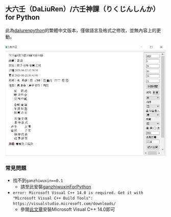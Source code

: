 ## 大六壬（DaLiuRen）/六壬神課（りくじんしんか） for Python

此為[dalurenpython](https://github.com/wlhyl/dalurenpython)的繁體中文版本，僅做語言及格式之修改，並無內容上的更動。

![image-20200628102135350](README.assets/image-20200628102135350.png)

### 常見問題

- 找不到`ganzhiwuxin==0.1`
  - 請至此安裝[ganzhiwuxinForPython](https://github.com/wlhyl/ganzhiwuxinForPython)
- `error: Microsoft Visual C++ 14.0 is required. Get it with "Microsoft Visual C++ Build Tools": https://visualstudio.microsoft.com/downloads/`
  - 參閱[此文章](https://hjwang520.pixnet.net/blog/post/404280185-%E5%AE%89%E8%A3%9Dmicrosoft-visual-c%2B%2B-14.0)安裝Microsoft Visual C++ 14.0即可